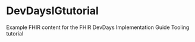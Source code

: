 # DevDaysIGtutorial
Example FHIR content for the FHIR DevDays Implementation Guide Tooling tutorial
